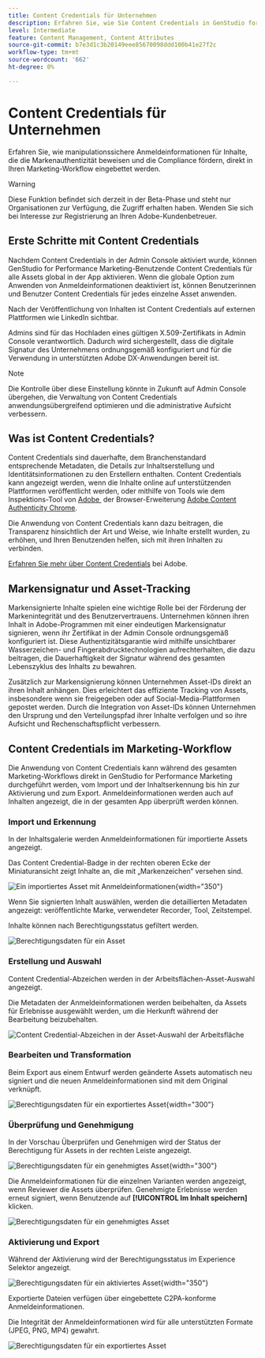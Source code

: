 ```yaml
---
title: Content Credentials für Unternehmen
description: Erfahren Sie, wie Sie Content Credentials in GenStudio for Performance Marketing anwenden und überprüfen.
level: Intermediate
feature: Content Management, Content Attributes
source-git-commit: b7e3d1c3b20149eee85670098ddd100b41e27f2c
workflow-type: tm+mt
source-wordcount: '662'
ht-degree: 0%

---
```


# Content Credentials für Unternehmen

Erfahren Sie, wie manipulationssichere Anmeldeinformationen für Inhalte, die die Markenauthentizität beweisen und die Compliance fördern, direkt in Ihren Marketing-Workflow eingebettet werden.

>[!WARNING]
>
>Diese Funktion befindet sich derzeit in der Beta-Phase und steht nur Organisationen zur Verfügung, die Zugriff erhalten haben. Wenden Sie sich bei Interesse zur Registrierung an Ihren Adobe-Kundenbetreuer.


## Erste Schritte mit Content Credentials

Nachdem Content Credentials in der Admin Console aktiviert wurde, können GenStudio for Performance Marketing-Benutzende Content Credentials für alle Assets global in der App aktivieren. Wenn die globale Option zum Anwenden von Anmeldeinformationen deaktiviert ist, können Benutzerinnen und Benutzer Content Credentials für jedes einzelne Asset anwenden.

Nach der Veröffentlichung von Inhalten ist Content Credentials auf externen Plattformen wie LinkedIn sichtbar.

Admins sind für das Hochladen eines gültigen X.509-Zertifikats in Admin Console verantwortlich. Dadurch wird sichergestellt, dass die digitale Signatur des Unternehmens ordnungsgemäß konfiguriert und für die Verwendung in unterstützten Adobe DX-Anwendungen bereit ist.

>[!NOTE]
>
>Die Kontrolle über diese Einstellung könnte in Zukunft auf Admin Console übergehen, die Verwaltung von Content Credentials anwendungsübergreifend optimieren und die administrative Aufsicht verbessern.

## Was ist Content Credentials? 

Content Credentials sind dauerhafte, dem Branchenstandard entsprechende Metadaten, die Details zur Inhaltserstellung und Identitätsinformationen zu den Erstellern enthalten. Content Credentials kann angezeigt werden, wenn die Inhalte online auf unterstützenden Plattformen veröffentlicht werden, oder mithilfe von Tools wie dem Inspektions-Tool von [Adobe &#x200B;](https://contentauthenticity.adobe.com/inspect) der Browser-Erweiterung [Adobe Content Authenticity Chrome](https://helpx.adobe.com/de/creative-cloud/help/cai/adobe-content-authenticity-chrome-browser-extension.html).  

Die Anwendung von Content Credentials kann dazu beitragen, die Transparenz hinsichtlich der Art und Weise, wie Inhalte erstellt wurden, zu erhöhen, und Ihren Benutzenden helfen, sich mit ihren Inhalten zu verbinden.

[Erfahren Sie mehr über Content Credentials](https://helpx.adobe.com/de/creative-cloud/help/content-credentials.html) bei Adobe.

## Markensignatur und Asset-Tracking

Markensignierte Inhalte spielen eine wichtige Rolle bei der Förderung der Markenintegrität und des Benutzervertrauens. Unternehmen können ihren Inhalt in Adobe-Programmen mit einer eindeutigen Markensignatur signieren, wenn ihr Zertifikat in der Admin Console ordnungsgemäß konfiguriert ist. Diese Authentizitätsgarantie wird mithilfe unsichtbarer Wasserzeichen- und Fingerabdrucktechnologien aufrechterhalten, die dazu beitragen, die Dauerhaftigkeit der Signatur während des gesamten Lebenszyklus des Inhalts zu bewahren.

Zusätzlich zur Markensignierung können Unternehmen Asset-IDs direkt an ihren Inhalt anhängen. Dies erleichtert das effiziente Tracking von Assets, insbesondere wenn sie freigegeben oder auf Social-Media-Plattformen gepostet werden. Durch die Integration von Asset-IDs können Unternehmen den Ursprung und den Verteilungspfad ihrer Inhalte verfolgen und so ihre Aufsicht und Rechenschaftspflicht verbessern.

## Content Credentials im Marketing-Workflow

Die Anwendung von Content Credentials kann während des gesamten Marketing-Workflows direkt in GenStudio for Performance Marketing durchgeführt werden, vom Import und der Inhaltserkennung bis hin zur Aktivierung und zum Export. Anmeldeinformationen werden auch auf Inhalten angezeigt, die in der gesamten App überprüft werden können.

### Import und Erkennung

In der Inhaltsgalerie werden Anmeldeinformationen für importierte Assets angezeigt.

Das Content Credential-Badge in der rechten oberen Ecke der Miniaturansicht zeigt Inhalte an, die mit „Markenzeichen“ versehen sind.

![Ein importiertes Asset mit Anmeldeinformationen](./images/import-discovery1.png){width="350"}

Wenn Sie signierten Inhalt auswählen, werden die detaillierten Metadaten angezeigt: veröffentlichte Marke, verwendeter Recorder, Tool, Zeitstempel.

Inhalte können nach Berechtigungsstatus gefiltert werden.

![Berechtigungsdaten für ein Asset](./images/import-discovery2.png)

### Erstellung und Auswahl

Content Credential-Abzeichen werden in der Arbeitsflächen-Asset-Auswahl angezeigt.

Die Metadaten der Anmeldeinformationen werden beibehalten, da Assets für Erlebnisse ausgewählt werden, um die Herkunft während der Bearbeitung beizubehalten.

![Content Credential-Abzeichen in der Asset-Auswahl der Arbeitsfläche](./images/creation-selection1.png)

### Bearbeiten und Transformation

Beim Export aus einem Entwurf werden geänderte Assets automatisch neu signiert und die neuen Anmeldeinformationen sind mit dem Original verknüpft.

![Berechtigungsdaten für ein exportiertes Asset](./images/edit-and-transformation1.png){width="300"}

### Überprüfung und Genehmigung

In der Vorschau Überprüfen und Genehmigen wird der Status der Berechtigung für Assets in der rechten Leiste angezeigt.

![Berechtigungsdaten für ein genehmigtes Asset](./images/review-and-approve1.png){width="300"}

Die Anmeldeinformationen für die einzelnen Varianten werden angezeigt, wenn Reviewer die Assets überprüfen. Genehmigte Erlebnisse werden erneut signiert, wenn Benutzende auf **[!UICONTROL Im Inhalt speichern]** klicken.

![Berechtigungsdaten für ein genehmigtes Asset](./images/review-and-approve2.png)

### Aktivierung und Export

Während der Aktivierung wird der Berechtigungsstatus im Experience Selektor angezeigt.

![Berechtigungsdaten für ein aktiviertes Asset](./images/activate-export1.png){width="350"}

Exportierte Dateien verfügen über eingebettete C2PA-konforme Anmeldeinformationen.

Die Integrität der Anmeldeinformationen wird für alle unterstützten Formate (JPEG, PNG, MP4) gewahrt.

![Berechtigungsdaten für ein exportiertes Asset](./images/activate-export2.png)


